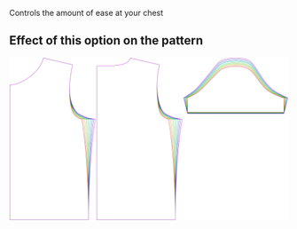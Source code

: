 Controls the amount of ease at your chest

## Effect of this option on the pattern

![This image shows the effect of this option by superimposing several variants that have a different value for this option](teagan_chestease_sample.svg "Effect of this option on the pattern")
